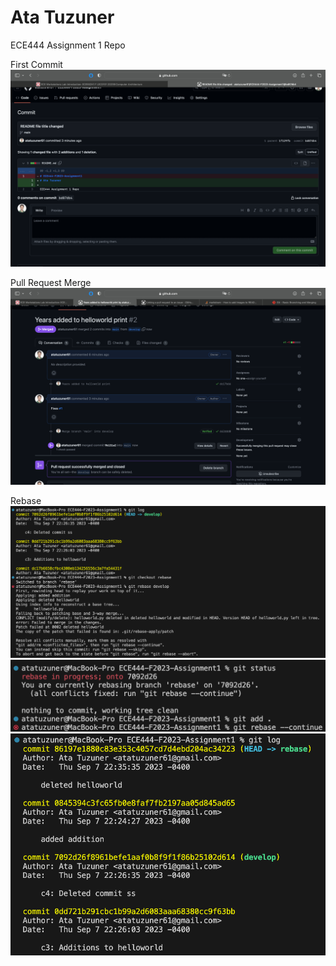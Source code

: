 # Ata Tuzuner

ECE444 Assignment 1 Repo

First Commit
![Alt text](./SS%20of%20First%20Commit.png)

Pull Request Merge
![Alt text](./SS%20of%20Successful%20Merge.png)

Rebase
![Alt text](./Rebase%201.png)
![Alt text](./Rebase%202.png)
![Alt text](./Rebase%203.png)
